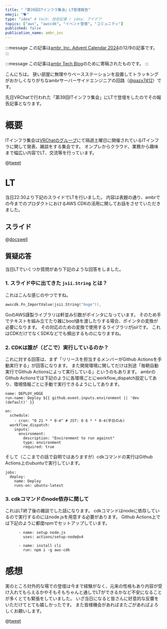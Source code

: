 ```yaml
---
title: "「第39回ITインフラ集会」LT登壇報告"
emoji: "🐕"
type: "idea" # tech: 技術記事 / idea: アイデア
topics: ["aws", "awscdk", "イベント登壇", "コミュニティ"]
published: false
publication_name: ambr_inc
---
```


:::message
この記事は[ambr, Inc. Advent Calendar 2024](https://adventar.org/calendars/10507)の12/9の記事です。
:::

:::message
この記事は[ambr Tech Blog](https://zenn.dev/p/ambr_inc)のために寄稿されたものです。
:::

こんにちは。
狭い部屋に無理やりベースステーションを設置してトラッキングがおかしくなりがちなambrサーバーサイドエンジニアの回路（[@qazx7412](https://zenn.dev/qazx7412)）です。

先日VRChatで行われた「第39回ITインフラ集会」にLTで登壇をしたのでその報告記事となります。

# 概要

ITインフラ集会は[VRChatのグループ](https://vrc-ta-hub.com/community/30/)にて隔週土曜日に開催されているITインフラに関して発表、雑談をする集会です。
オンプレからクラウド、業務から趣味まで幅広い内容でLT、交流等を行っています。

@[tweet](https://x.com/it_infra_meetup/status/1863928210251276453)

# LT

当日22:30より下記のスライドでLTを行いました。
内容は表題の通り、ambrでの今までのプロダクトにおけるAWS CDKの活用に関してお話をさせていただきました。

## スライド

@[docswell](https://www.docswell.com/s/qazx7412/Z3G77V-2024-12-03-202945)

## 質疑応答

当日LTでいくつか質問があり下記のような回答をしました。

### 1. スライド中に出てきた `jsii.String` とは？

これはこんな感じのやつですね。

```go
awscdk.Fn_ImportValue(jsii.String("hoge")),
```

GoのAWS謹製ライブラリは軒並み引数がポインタになっています。
そのため手でテキストを組み立てたり雑にbool値を渡したりする場合、ポインタの変換が必要になります。
その対応のための変換で使用するライブラリがjsiiです。
これはCDKだけでなくSDKなどでも頻出するものになりますね。

### 2. CDKは誰が（どこで）実行しているのか？

これに対する回答は、まず「リリースを担当するメンバーがGithub Actionsを手動実行する」が回答になります。
また開発環境に関してだけは別途「毎朝自動実行でGithub Actionsによって実行している」というのもあります。
ambrのGithub Actionsでは下記のように各環境ごとにworkflow_dispatch設定してあり、環境情報ごとに手動で実行できるようにしてあります。

```yuml
name: DEPLOY_HOGE
run-name: Deploy ${{ github.event.inputs.environment || 'dev (default)' }}

on:
  schedule:
    - cron: "0 21 * * 0-4" # JST: 0 6 * * 0-4(平日のみ)
  workflow_dispatch:
    inputs:
      environment:
        description: "Environment to run against"
        type: environment
        required: true
```

そして（ここまでの話で自明ではありますが）cdkコマンドの実行はGithub Actions上のubuntuで実行しています。

```yuml
jobs:
  deploy:
    name: Deploy
    runs-on: ubuntu-latest
```

### 3. cdkコマンドのnode依存に関して

これはLT終了後の雑談でした話になります。
cdkコマンドはnodeに依存しているので実行するのにはnode.jsを用意する必要があります。
Github Actions上では下記のように都度npmでセットアップしています。

```yuml
      - name: setup node.js
        uses: actions/setup-node@v4

      - name: install cli
        run: npm i -g aws-cdk
```

# 感想

実のところ対外的な場での登壇は今まで経験がなく、元来の性格もあり内容が受け入れてもらえるかやそもそもちゃんと通しでLTができるかなど不安になることが多くとても緊張をしていました。
いざ当日になると皆さんに好意的な反響をいただけてとても嬉しかったです。
また皆様機会があればまたごがあればよろしくお願いします。

@[tweet](https://x.com/qazx7412/status/1865451826159702444)
